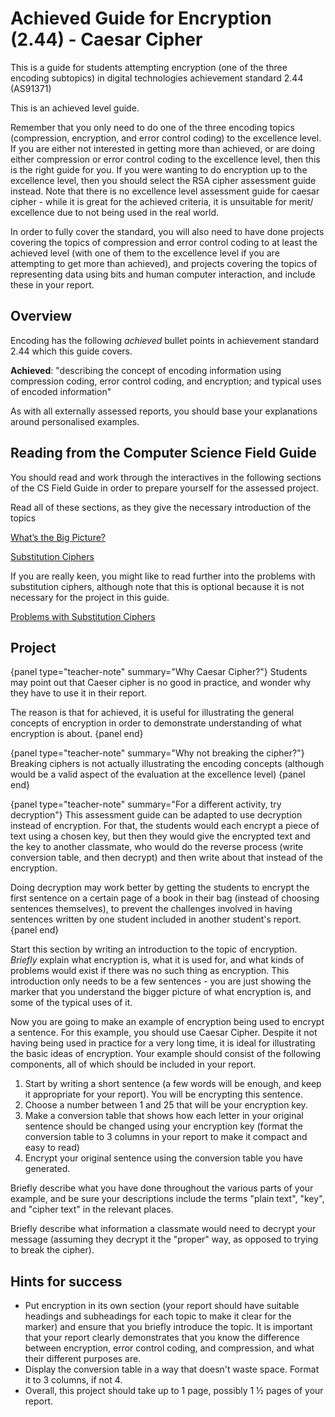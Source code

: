 # Achieved Guide for Encryption (2.44) - Caesar Cipher

This is a guide for students attempting encryption (one of the three encoding subtopics) in digital technologies achievement standard 2.44 (AS91371)

This is an achieved level guide.

Remember that you only need to do one of the three encoding topics (compression, encryption, and error control coding) to the excellence level. If you are either not interested in getting more than achieved, or are doing either compression or error control coding to the excellence level, then this is the right guide for you. If you were wanting to do encryption up to the excellence level, then you should select the RSA cipher assessment guide instead. Note that there is no excellence level assessment guide for caesar cipher - while it is great for the achieved criteria, it is unsuitable for merit/ excellence due to not being used in the real world.

In order to fully cover the standard, you will also need to have done projects covering the topics of compression and error control coding to at least the achieved level (with one of them to the excellence level if you are attempting to get more than achieved), and projects covering the topics of representing data using bits and human computer interaction, and include these in your report.

## Overview

Encoding has the following *achieved* bullet points in achievement standard 2.44 which this guide covers.

**Achieved**: "describing the concept of encoding information using compression coding, error control coding, and encryption; and typical uses of encoded information"

As with all externally assessed reports, you should base your explanations around personalised examples.

## Reading from the Computer Science Field Guide

You should read and work through the interactives in the following sections of the CS Field Guide in order to prepare yourself for the assessed project.

Read all of these sections, as they give the necessary introduction of the topics

[What’s the Big Picture?](chapters/coding-encryption.html#whats-the-big-picture)

[Substitution Ciphers](chapters/coding-encryption.html#substitution-ciphers)

If you are really keen, you might like to read further into the problems with substitution ciphers, although note that this is optional because it is not necessary for the project in this guide.

[Problems with Substitution Ciphers](chapters/coding-encryption.html#problems-with-substitution-ciphers)

## Project

{panel type="teacher-note" summary="Why Caesar Cipher?"}
Students may point out that Caeser cipher is no good in practice, and wonder why they have to use it in their report.

The reason is that for achieved, it is useful for illustrating the general concepts of encryption in order to demonstrate understanding of what encryption is about.
{panel end}

{panel type="teacher-note" summary="Why not breaking the cipher?"}
Breaking ciphers is not actually illustrating the encoding concepts (although would be a valid aspect of the evaluation at the excellence level)
{panel end}

{panel type="teacher-note" summary="For a different activity, try decryption"}
This assessment guide can be adapted to use decryption instead of encryption. For that, the students would each encrypt a piece of text using a chosen key, but then they would give the encrypted text and the key to another classmate, who would do the reverse process (write conversion table, and then decrypt) and then write about that instead of the encryption.

Doing decryption may work better by getting the students to encrypt the first sentence on a certain page of a book in their bag (instead of choosing sentences themselves), to prevent the challenges involved in having sentences written by one student included in another student's report.
{panel end}

Start this section by writing an introduction to the topic of encryption. *Briefly* explain what encryption is, what it is used for, and what kinds of problems would exist if there was no such thing as encryption. This introduction only needs to be a few sentences - you are just showing the marker that you understand the bigger picture of what encryption is, and some of the typical uses of it.

Now you are going to make an example of encryption being used to encrypt a sentence. For this example, you should use Caesar Cipher. Despite it not having being used in practice for a very long time, it is ideal for illustrating the basic ideas of encryption. Your example should consist of the following components, all of which should be included in your report.

1. Start by writing a short sentence (a few words will be enough, and keep it appropriate for your report). You will be encrypting this sentence.
2. Choose a number between 1 and 25 that will be your encryption key.
3. Make a conversion table that shows how each letter in your original sentence should be changed using your encryption key (format the conversion table to 3 columns in your report to make it compact and easy to read)
4. Encrypt your original sentence using the conversion table you have generated.

Briefly describe what you have done throughout the various parts of your example, and be sure your descriptions include the terms "plain text", "key", and "cipher text" in the relevant places.

Briefly describe what information a classmate would need to decrypt your message (assuming they decrypt it the "proper" way, as opposed to trying to break the cipher).

## Hints for success

- Put encryption in its own section (your report should have suitable headings and subheadings for each topic to make it clear for the marker) and ensure that you briefly introduce the topic. It is important that your report clearly demonstrates that you know the difference between encryption, error control coding, and compression, and what their different purposes are.
- Display the conversion table in a way that doesn't waste space. Format it to 3 columns, if not 4.
- Overall, this project should take up to 1 page, possibly 1 ½ pages of your report.
